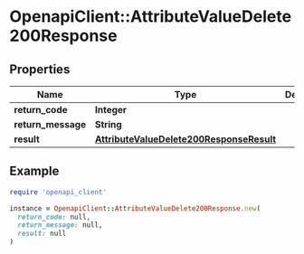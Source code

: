 # OpenapiClient::AttributeValueDelete200Response

## Properties

| Name | Type | Description | Notes |
| ---- | ---- | ----------- | ----- |
| **return_code** | **Integer** |  | [optional] |
| **return_message** | **String** |  | [optional] |
| **result** | [**AttributeValueDelete200ResponseResult**](AttributeValueDelete200ResponseResult.md) |  | [optional] |

## Example

```ruby
require 'openapi_client'

instance = OpenapiClient::AttributeValueDelete200Response.new(
  return_code: null,
  return_message: null,
  result: null
)
```

